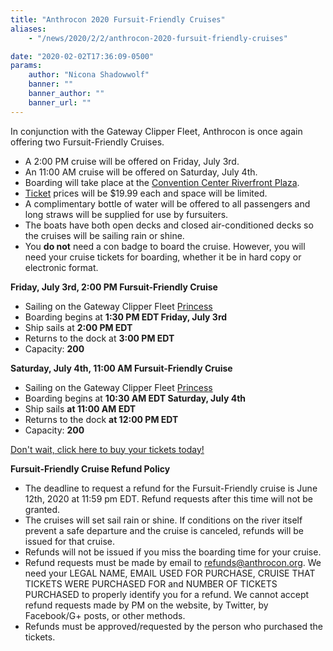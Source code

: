 ```yaml
---
title: "Anthrocon 2020 Fursuit-Friendly Cruises"
aliases:
    - "/news/2020/2/2/anthrocon-2020-fursuit-friendly-cruises"

date: "2020-02-02T17:36:09-0500"
params:
    author: "Nicona Shadowwolf"
    banner: ""
    banner_author: ""
    banner_url: ""
---
```


In conjunction with the Gateway Clipper Fleet, Anthrocon is once again offering two Fursuit-Friendly Cruises.

- A 2:00 PM cruise will be offered on Friday, July 3rd.
- An 11:00 AM cruise will be offered on Saturday, July 4th.
- Boarding will take place at the [Convention Center Riverfront Plaza](https://www.google.com/maps/place/Convention+Center+Riverfront+Plaza/@40.4466298,-79.9981438,17.6z/data=%214m5%213m4%211s0x8834f3e2d1b52e63:0x3fcb157773936665%218m2%213d40.4462946%214d-79.9964557).
- [Ticket](https://anthrocon.ticketspice.com/ac19-fursuit-friendly-cruise) prices will be $19.99 each and space will be limited.
- A complimentary bottle of water will be offered to all passengers and long straws will be supplied for use by fursuiters.
- The boats have both open decks and closed air-conditioned decks so the cruises will be sailing rain or shine.
- You **do not** need a con badge to board the cruise. However, you will need your cruise tickets for boarding, whether it be in hard copy or electronic format.

**Friday, July 3rd, 2:00 PM Fursuit-Friendly Cruise**

- Sailing on the Gateway Clipper Fleet [Princess](https://www.gatewayclipper.com/boats)
- Boarding begins at **1:30 PM EDT Friday, July 3rd**
- Ship sails at **2:00 PM EDT**
- Returns to the dock at **3:00 PM EDT**
- Capacity: **200**

**Saturday, July 4th, 11:00 AM Fursuit-Friendly Cruise**

- Sailing on the Gateway Clipper Fleet [Princess](https://www.gatewayclipper.com/boats)
- Boarding begins at **10:30 AM EDT Saturday, July 4th**
- Ship sails **at 11:00 AM EDT**
- Returns to the dock **at 12:00 PM EDT**
- Capacity: **200**

[Don't wait, click here to buy your tickets today!](https://anthrocon.ticketspice.com/ac20-fursuit-friendly-cruise)

**Fursuit-Friendly Cruise Refund Policy**

- The deadline to request a refund for the Fursuit-Friendly cruise is June 12th, 2020 at 11:59 pm EDT. Refund requests after this time will not be granted.
- The cruises will set sail rain or shine. If conditions on the river itself prevent a safe departure and the cruise is canceled, refunds will be issued for that cruise.
- Refunds will not be issued if you miss the boarding time for your cruise.
- Refund requests must be made by email to [refunds@anthrocon.org](mailto:refunds@anthrocon.org). We need your LEGAL NAME, EMAIL USED FOR PURCHASE, CRUISE THAT TICKETS WERE PURCHASED FOR and NUMBER OF TICKETS PURCHASED to properly identify you for a refund. We cannot accept refund requests made by PM on the website, by Twitter, by Facebook/G+ posts, or other methods.
- Refunds must be approved/requested by the person who purchased the tickets.
